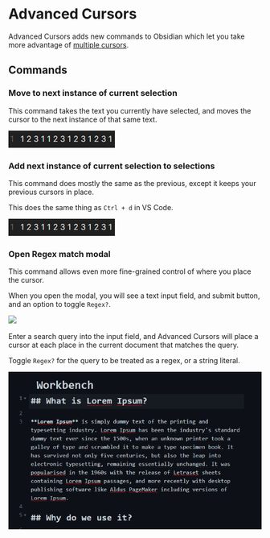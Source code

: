 # Advanced Cursors

Advanced Cursors adds new commands to Obsidian which let you take more advantage of [multiple cursors](https://help.obsidian.md/How+to/Working+with+multiple+cursors).

## Commands

### Move to next instance of current selection

This command takes the text you currently have selected, and moves the cursor to the next instance of that same text.

![](Assets/cursors-readme1.gif)

### Add next instance of current selection to selections

This command does mostly the same as the previous, except it keeps your previous cursors in place.

This does the same thing as `Ctrl + d` in VS Code.

![](Assets/cursors-readme2.gif)

### Open Regex match modal

This command allows even more fine-grained control of where you place the cursor.

When you open the modal, you will see a text input field, and submit button, and an option to toggle `Regex?`.

![](https://i.imgur.com/hCI4VBE.png)

Enter a search query into the input field, and Advanced Cursors will place a cursor at each place in the current document that matches the query.

Toggle `Regex?` for the query to be treated as a regex, or a string literal.

![](Assets/cursors2.gif)
